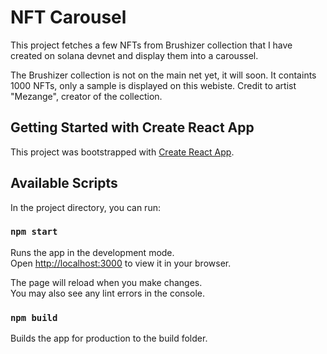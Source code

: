 # NFT Carousel

This project fetches a few NFTs from Brushizer collection that I have created on solana devnet and display them into a caroussel.

The Brushizer collection is not on the main net yet, it will soon. It containts 1000 NFTs, only a sample is displayed on this webiste.
Credit to artist "Mezange", creator of the collection.

## Getting Started with Create React App

This project was bootstrapped with [Create React App](https://github.com/facebook/create-react-app).

## Available Scripts

In the project directory, you can run:

### `npm start`

Runs the app in the development mode.\
Open [http://localhost:3000](http://localhost:3000) to view it in your browser.

The page will reload when you make changes.\
You may also see any lint errors in the console.

### `npm build`

Builds the app for production to the build folder.